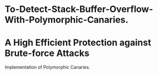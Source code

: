 # To-Detect-Stack-Buffer-Overflow-With-Polymorphic-Canaries.  
A High Efficient Protection against Brute-force Attacks
=======================================================
Implementation of Polymorphic Canaries.
